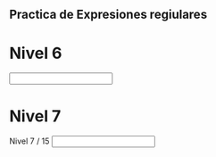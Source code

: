 ## Practica de Expresiones regiulares 




# Nivel 6
<input pattern="[0-9]+[A]">

# Nivel 7

Nivel 7 / 15
<input pattern="[0-9]+[CA]">